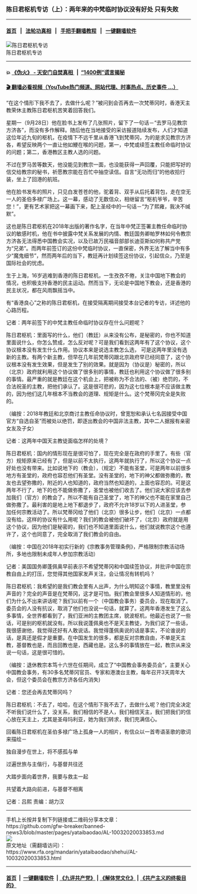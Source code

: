 ### 陈日君枢机专访（上）：两年来的中梵临时协议没有好处 只有失败
------------------------

#### [首页](https://github.com/gfw-breaker/banned-news3/blob/master/README.md) &nbsp;&nbsp;|&nbsp;&nbsp; [法轮功真相](https://github.com/begood0513/basic/blob/master/README.md)  &nbsp;&nbsp;|&nbsp;&nbsp; [手把手翻墙教程](https://github.com/gfw-breaker/guides/wiki)  &nbsp;&nbsp;|&nbsp;&nbsp; [一键翻墙软件](https://github.com/gfw-breaker/nogfw/blob/master/README.md)  



<div id="headerimg">
 <img alt="陈日君枢机专访" src="https://www.rfa.org/mandarin/yataibaodao/shehui/Cardinal_mand_16-9.jpg/@@images/ea17e89e-6afb-402f-9c17-2f25e90b8566.jpeg" title="陈日君枢机专访"/>
 <div id="headerimgcontents">
  <div id="headerimgcaption">
   <span>
    陈日君枢机专访
   </span>
   <!-- zoomattribute -->
  </div>
  <!-- headerimgcaption -->
 </div>
 <!-- headerimagecontents -->
</div>

<hr/>


#### 💥 [《伪火》 - 天安门自焚真相 ](http://158.247.195.190:10000/videos/blog/weihuo.html)&nbsp; |&nbsp; [“1400例”谎言揭秘  ](http://158.247.195.190:10000/videos/blog/jiexi1400.html)

#### [ 🎬  翻墙必看视频（YouTube热门频道、网站代理、时事热点、历史事件 ...）](https://github.com/gfw-breaker/links/blob/master/banned.md)

<div id="storytext">
 <div>
  <div class="slot_header">
  </div>
 </div>
 <p class="Body">
  “在这个情形下我不去了，去做什么呢？”被问到会否再去一次梵蒂冈时，香港天主教荣休主教陈日君枢机苦笑着回答我们。
 </p>
 <p class="Body">
 </p>
 <p class="Body">
  星期一（9月28日）他在脸书上发布了几张照片，留下了一句话－“去罗马见教宗方济各”，而没有多作解释。随后他在当地接受的采访报道陆续发布，人们才知道这位年近九旬的枢机，在疫情下不远千里从香港飞到梵蒂冈，为的是求见教宗方济各，希望反映两个一直让他如鯾在喉的问题，第一，中梵或续签主教任命临时协议的问题；第二，香港教区主教人选的问题。
 </p>
 <p class="Body">
 </p>
 <p class="Body">
  不过在罗马苦等数天，他没能见到教宗一面，也没能获得一声回覆，只能把写好的信交给教宗的秘书，祈愿教宗能在百忙中抽空读信。自言“无功而归”的他收拾行装，坐上了回港的航班。
 </p>
 <p class="Body">
 </p>
 <p class="Body">
  他在脸书发布的照片​​，只见白发苍苍的他，驼着背、双手从后托着背包，走在空无一人的圣伯多禄广场上。这一幕，感动了无数信众，相继留言“枢机爷爷，辛苦您！”，更有艺术家把这一幕画下来，配上圣经中的一句话－“为了熙雍，我决不缄默”。
 </p>
 <p class="Body">
 </p>
 <p class="Body">
  这也是陈日君枢机在2018年出版的著作名字，在当年中梵正签署主教任命临时协议的敏感时机，他在书中披露中梵关系发展的内情、教廷国务卿帕罗林如何令教宗方济各无法得悉中国教会实况，以及已故万民福音部部长迪亚斯如何称共产党为“兄弟”。而两年前签订的这份中梵临时协议，一直保密，外界无法了解当中有多少“魔鬼细节”，然而两年后的当下，教廷再计划续签这份协议，引起信众，乃至是国际社会的忧虑。
 </p>
 <p class="Body">
 </p>
 <p class="Body">
  生于上海，16岁逃难到香港的陈日君枢机，一生孜孜不倦，关注中国地下教会的情况，也积极支持香港的民主运动。然而当下，无论是中国地下教会，还是香港的民主状况，都在风雨飘摇当中。
 </p>
 <p class="Body">
 </p>
 <p class="Body">
  有“香港良心”之称的陈日君枢机，在接受隔离期间接受本台记者的专访，详述他的心路历程。
 </p>
 <p class="Body">
 </p>
 <p class="Body">
  记者：两年前签下的中梵主教任命临时协议存在什么问题呢？
  <b>
  </b>
 </p>
 <p class="Body">
 </p>
 <p class="Body">
  陈日君枢机：里面写的什么，他们（教廷）从来没有公布，是秘密的，你也不知道里面说什么，你怎么赞成，怎么反对呢？可是我们看到这两年有了这个协议，这个协议根本没有发生什么作用。协议本来是说选主教怎么选， 可是这两年里没有选新的主教。有两个新主教，但早在几年前梵蒂冈跟北京政府早已经同意了，这个协议根本没有发生效果，但是发生了别的效果。就是因为（协议是）秘密的，所以（北京）政府就利用这个协议做了很多别的事情，教廷也利用这个协议做了很多别的事情。最严重的就是教廷在这个机会上，把被称为不合法的、（被）绝罚的，不合法祝圣的主教，把他们承认了。这是很可悲的，因为这七位根本是不应该做主教的，因为他们这几年根本不当教会的道理、规矩是什么。这个梵蒂冈完全是失败的。
 </p>
 <p class="Body">
 </p>
 <p class="Body">
  （编按：2018年教廷和北京商讨主教任命协议时，曾宽恕和承认七名因接受中国官方“自选自圣”而被处以绝罚，即逐出教会的中国非法主教，其中二人据报有亲密女友及子女）
 </p>
 <p class="Body">
 </p>
 <p class="Body">
  记者：这两年中国天主教徒面临怎样的处境？
  <b>
  </b>
 </p>
 <p class="Body">
 </p>
 <p class="Body">
  陈日君枢机：国内的情形现在是很可怕了，现在完全是在政府的手里了。有些（官方）规矩原来已经有了，但是以前不太执行，这两年就执行了，所以这个协议一点好处也没有带来。比如说地下的（教会），（规定）不能有圣堂，可是两年以前很多地方有圣堂的，政府也容忍他们有圣堂。没有圣堂的，地下的神父都做弥撒的，教友也去望弥撒的，附近的人也知道的，政府当然也知道的，上面也容忍的。可是这两年不行了，地下的也不能做弥撒了，圣堂也被他们收去了。他们说大家应该去参加我们（官方）的教会了，所以不能有自己圣堂了，地下的神父也不能在家里自己做弥撒了。最利害的是地上地下都退步了，政府不允许18岁以下的人进圣堂，参加任何宗教活动了。所以梵蒂冈给了他们（北京）很多让步，他们（北京）一点都没有给。这样的协议有什么用呢？我们的教会被他们破坏了，（北京）政府就是用这个协议，因为他们是秘密的，我们也不知道里面说什么，他们就说教宗这个也遵许了，这个也同意了，完全取消了我们教会的自由。
 </p>
 <p class="Body">
 </p>
 <p class="Body">
  （编按：中国在2018年初实行新的《宗教事务管理条例》，严格限制宗教活动场所，多地也限制未成年人参加宗教活动）
 </p>
 <p class="Body">
 </p>
 <p class="Body">
  记者：美国国务卿蓬佩奥早前表示不希望梵蒂冈和中国续签协议，并批评中国在宗教自由上的打压，您觉得其他国家发声关注，会让情况有转机吗？
  <b>
  </b>
 </p>
 <p class="Body">
 </p>
 <p class="Body">
  陈日君枢机：我希望的是我们教会里有人出声，为什么明知这个事情，教里里没有声音的？完全的声音是在梵蒂冈，这才是可怕。我们教会里很多人知道情形的，他们为什么不出来讲话呢？我们以前有一个（中国教会事务）委员会，现在取消了。委员会的人没有抗议，取消了他们也没说一句话，就算了。这两年香港发生了这么多事情，全世界都看到了，我们亚洲的主教团主席，貌波枢机，他最近也说了一些话，可是别的枢机就没有。所以我说蓬佩奥也不是天主教徒，为我们说了一些话，我很感谢他，我觉得还好有人敢说话。我觉得蓬佩奥说的话是事实，不论谁说的话，是真还是假才是重要。在中国发生的很多，都是反对宗教自由，不单是天主教，基督教也是，而且回教也是，西藏也是。这么多的事情放在一起，教宗从来没说一句话，这是很可惜的。
 </p>
 <p class="Body">
 </p>
 <p class="Body">
  （编按：退休教宗本笃十六世在任期间，成立了“中国教会事务委员会”，主要关心中国教会事务，有30多名梵蒂冈官员、专家和港澳台主教，每年召开3天周年大会，但这个委员会在教宗方济各任内消失)
 </p>
 <p class="Body">
  <b>
  </b>
 </p>
 <p class="Body">
  记者：您还会再去梵蒂冈吗？
  <b>
  </b>
 </p>
 <p class="Body">
 </p>
 <p class="Body">
  陈日君枢机：不去了，哈哈，在这个情形下我不去了，去做什么呢？他们完全决定不听我们说什么了，没关系，我们相信的不是人，我们相信天主，我们把我们的信心放在天主上，尤其是圣母玛利亚，她为我们转求，我们充满信心。
 </p>
 <p class="Body">
 </p>
 <p class="Body">
 </p>
 <p class="Body">
  回看陈日君枢机在圣伯多禄广场上孤身一人的相片，有信众以一首粤语圣歌的歌词来描绘－
 </p>
 <p class="Body">
 </p>
 <p class="Body">
 </p>
 <p class="Body">
  独自漫步在世上，将不感孤与单
 </p>
 <p class="Body">
  过遍世旅与主偕行，与基督共往还
 </p>
 <p class="Body">
  大踏步面向着世界，我要与救主一起
 </p>
 <p class="Body">
  共望着大路向前进，与基督不相离
 </p>
 <p class="Body">
 </p>
 <p class="Body">
 </p>
 <p class="Body">
  记者：吕熙 责编：胡力汉
 </p>
</div>

<hr/>
手机上长按并复制下列链接或二维码分享本文章：<br/>
https://github.com/gfw-breaker/banned-news3/blob/master/pages/yataibaodao/AL-10032020033853.md <br/>
<a href='https://github.com/gfw-breaker/banned-news3/blob/master/pages/yataibaodao/AL-10032020033853.md'><img src='https://github.com/gfw-breaker/banned-news3/blob/master/pages/yataibaodao/AL-10032020033853.md.png'/></a> <br/>
原文地址（需翻墙访问）：https://www.rfa.org/mandarin/yataibaodao/shehui/AL-10032020033853.html


------------------------
#### [首页](https://github.com/gfw-breaker/banned-news3/blob/master/README.md) &nbsp;|&nbsp; [一键翻墙软件](https://github.com/gfw-breaker/nogfw/blob/master/README.md) &nbsp;| [《九评共产党》](https://github.com/gfw-breaker/9ping.md/blob/master/README.md#九评之一评共产党是什么) | [《解体党文化》](https://github.com/gfw-breaker/jtdwh.md/blob/master/README.md) | [《共产主义的终极目的》](https://github.com/gfw-breaker/gczydzjmd.md/blob/master/README.md)


<img src='http://gfw-breaker.win/banned-news3/pages/yataibaodao/AL-10032020033853.md' width='0px' height='0px'/>